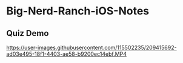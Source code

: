 # Big-Nerd-Ranch-iOS-Notes

## Quiz Demo

https://user-images.githubusercontent.com/115502235/209415692-ad03e495-18f1-4403-ae58-b9200ec14ebf.MP4

